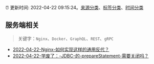:alarm_clock: 更新时间: 2022-04-22 09:15:24。[来源分类](../README.md)、[标签分类](../TAGS.md)、[时间分类](../TIMELINE.md)

## 服务端相关


> 关键字：`Nginx`、`Docker`、`GraphQL`、`REST`、`gRPC`



- [2022-04-22-Nginx-如何实现这样的通用反代？](https://www.v2ex.com/t/848615) 
- [2022-04-22-学废了：-JDBC-的-prepareStatement-需要关闭吗？](https://www.v2ex.com/t/848593) 